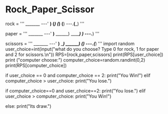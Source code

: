 # Rock_Paper_Scissor
rock = '''
    _______
---'   ____)
      (_____)
      (_____)
      (____)
---.__(___)
'''

paper = '''
    _______
---'   ____)____
          ______)
          _______)
         _______)
---.__________)
'''

scissors = '''
    _______
---'   ____)____
          ______)
       __________)
      (____)
---.__(___)
'''
import random
user_choice=int(input("what do you choose? Type 0 for rock, 1 for paper and 2 for scissors.\n"))
RPS=[rock,paper,scissors]
print(RPS[user_choice])
print ("computer choose:")
computer_choice=random.randint(0,2)
print(RPS[computer_choice])

if user_choice == 0 and computer_choice == 2:
    print("You Win!")
elif computer_choice > user_choice:
    print("You lose.")

if computer_choice==0 and user_choice==2:
    print("You lose.")
elif user_choice > computer_choice:
    print("You Win!")

else:
    print("Its draw.")

